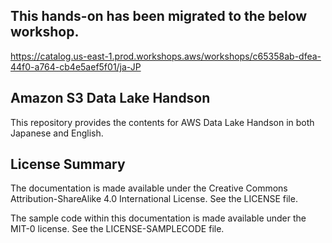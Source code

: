 ## This hands-on has been migrated to the below workshop.

https://catalog.us-east-1.prod.workshops.aws/workshops/c65358ab-dfea-44f0-a764-cb4e5aef5f01/ja-JP

## Amazon S3 Data Lake Handson

This repository provides the contents for AWS Data Lake Handson in both Japanese and English.

## License Summary

The documentation is made available under the Creative Commons Attribution-ShareAlike 4.0 International License. See the LICENSE file.

The sample code within this documentation is made available under the MIT-0 license. See the LICENSE-SAMPLECODE file.
